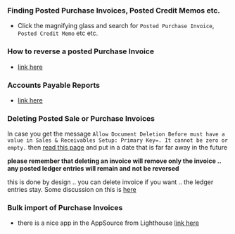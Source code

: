 ### Finding Posted Purchase Invoices, Posted Credit Memos etc.
  - Click the magnifying glass and search for `Posted Purchase Invoice`, `Posted Credit Memo` etc etc.

### How to reverse a posted Purchase Invoice    
  - [link here](https://learn.microsoft.com/en-us/dynamics365/business-central/purchasing-how-correct-cancel-unpaid-purchase-invoices#to-cancel-a-posted-purchase-invoice)
### Accounts Payable Reports
  - [link here](https://learn.microsoft.com/en-us/dynamics365/business-central/payables-reports)

### Deleting Posted Sale or Purchase Invoices
In case you get the message `Allow Document Deletion Before must have a value in Sales & Receivables Setup: Primary Key=. It cannot be zero or empty.` then [read this page](https://community.dynamics.com/forums/thread/details/?threadid=7c837ce0-c9ed-4818-844f-4219c04e898d)
and put in a date that is far far away in the future     

**please remember that deleting an invoice will remove only the invoice .. any posted ledger entries will remain and not be reversed**      

this is done by design .. you can delete invoice if you want .. the ledger entries stay. Some discussion on this is [here](https://community.dynamics.com/forums/thread/details/?threadid=97f5e991-b210-4d33-bdda-54ecdfaef433#:~:text=The%20only%20ways%20you%20can,or%20through%20a%20configuration%20pack.)

### Bulk import of Purchase Invoices
  - there is a nice app in the AppSource from Lighthouse [link here](https://appsource.microsoft.com/en-us/product/dynamics-365-business-central/PUBID.lighthouse_experts_group%7CAID.purchase_invoice_import%7CPAPPID.5f99ee2e-e017-4332-845b-246bc62b8a9a?tab=Overview)
